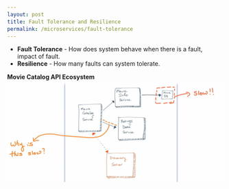 ```yaml
---
layout: post
title: Fault Tolerance and Resilience
permalink: /microservices/fault-tolerance
---
```


- **Fault Tolerance** - How does system behave when there is a fault, impact of fault.
- **Resilience** - How many faults can system tolerate.

**Movie Catalog API Ecosystem**
![](https://github.com/arpit04tripathi/files-cdn/raw/cdn/webservices/microservices/movie-catalog-api.png)
